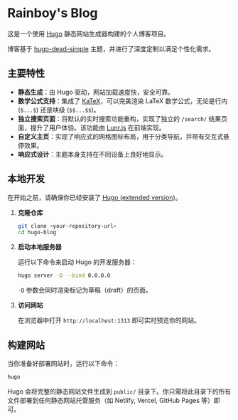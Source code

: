 # Rainboy's Blog

这是一个使用 [Hugo](https://gohugo.io/) 静态网站生成器构建的个人博客项目。

博客基于 [hugo-dead-simple](https://github.com/barklan/hugo-dead-simple) 主题，并进行了深度定制以满足个性化需求。

## 主要特性

- **静态生成**：由 Hugo 驱动，网站加载速度快，安全可靠。
- **数学公式支持**：集成了 [KaTeX](https://katex.org/)，可以完美渲染 LaTeX 数学公式，无论是行内 (`$...$`) 还是块级 (`$$...$$`)。
- **独立搜索页面**：将默认的实时搜索功能重构，实现了独立的 `/search/` 结果页面，提升了用户体验。该功能由 [Lunr.js](https://lunrjs.com/) 在前端实现。
- **自定义主页**：实现了响应式的网格图标布局，用于分类导航，并带有交互式悬停效果。
- **响应式设计**：主题本身支持在不同设备上良好地显示。

## 本地开发

在开始之前，请确保你已经安装了 [Hugo (extended version)](https://gohugo.io/installation/)。

1.  **克隆仓库**

    ```bash
    git clone <your-repository-url>
    cd hugo-blog
    ```

2.  **启动本地服务器**

    运行以下命令来启动 Hugo 的开发服务器：

    ```bash
    hugo server -D --bind 0.0.0.0
    ```

    `-D` 参数会同时渲染标记为草稿（draft）的页面。

3.  **访问网站**

    在浏览器中打开 `http://localhost:1313` 即可实时预览你的网站。

## 构建网站

当你准备好部署网站时，运行以下命令：

```bash
hugo
```

Hugo 会将完整的静态网站文件生成到 `public/` 目录下。你只需将此目录下的所有文件部署到任何静态网站托管服务（如 Netlify, Vercel, GitHub Pages 等）即可。
